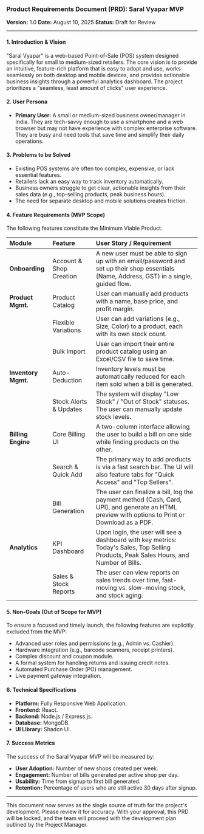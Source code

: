 ### **Product Requirements Document (PRD): Saral Vyapar MVP**

**Version:** 1.0
**Date:** August 10, 2025
**Status:** Draft for Review

***

#### **1. Introduction & Vision**

"Saral Vyapar" is a web-based Point-of-Sale (POS) system designed specifically for small to medium-sized retailers. The core vision is to provide an intuitive, feature-rich platform that is easy to adopt and use, works seamlessly on both desktop and mobile devices, and provides actionable business insights through a powerful analytics dashboard. The project prioritizes a "seamless, least amount of clicks" user experience.

#### **2. User Persona**

* **Primary User:** A small or medium-sized business owner/manager in India. They are tech-savvy enough to use a smartphone and a web browser but may not have experience with complex enterprise software. They are busy and need tools that save time and simplify their daily operations.

#### **3. Problems to be Solved**

* Existing POS systems are often too complex, expensive, or lack essential features.
* Retailers lack an easy way to track inventory automatically.
* Business owners struggle to get clear, actionable insights from their sales data (e.g., top-selling products, peak business hours).
* The need for separate desktop and mobile solutions creates friction.

#### **4. Feature Requirements (MVP Scope)**

The following features constitute the Minimum Viable Product.

| Module | Feature | User Story / Requirement |
| :-- | :-- | :-- |
| **Onboarding** | Account & Shop Creation | A new user must be able to sign up with an email/password and set up their shop essentials (Name, Address, GST) in a single, guided flow. |
| **Product Mgmt.** | Product Catalog | User can manually add products with a name, base price, and profit margin. |
|  | Flexible Variations | User can add variations (e.g., Size, Color) to a product, each with its own stock count. |
|  | Bulk Import | User can import their entire product catalog using an Excel/CSV file to save time. |
| **Inventory Mgmt.** | Auto-Deduction | Inventory levels must be automatically reduced for each item sold when a bill is generated. |
|  | Stock Alerts & Updates | The system will display "Low Stock" / "Out of Stock" statuses. The user can manually update stock levels. |
| **Billing Engine** | Core Billing UI | A two-column interface allowing the user to build a bill on one side while finding products on the other. |
|  | Search & Quick Add | The primary way to add products is via a fast search bar. The UI will also feature tabs for "Quick Access" and "Top Sellers". |
|  | Bill Generation | The user can finalize a bill, log the payment method (Cash, Card, UPI), and generate an HTML preview with options to Print or Download as a PDF. |
| **Analytics** | KPI Dashboard | Upon login, the user will see a dashboard with key metrics: Today's Sales, Top Selling Products, Peak Sales Hours, and Number of Bills. |
|  | Sales & Stock Reports | The user can view reports on sales trends over time, fast-moving vs. slow-moving stock, and stock aging. |

#### **5. Non-Goals (Out of Scope for MVP)**

To ensure a focused and timely launch, the following features are explicitly excluded from the MVP:

* Advanced user roles and permissions (e.g., Admin vs. Cashier).
* Hardware integration (e.g., barcode scanners, receipt printers).
* Complex discount and coupon module.
* A formal system for handling returns and issuing credit notes.
* Automated Purchase Order (PO) management.
* Live payment gateway integration.

#### **6. Technical Specifications**

* **Platform:** Fully Responsive Web Application.
* **Frontend:** React.
* **Backend:** Node.js / Express.js.
* **Database:** MongoDB.
* **UI Library:** Shadcn UI.

#### **7. Success Metrics**

The success of the Saral Vyapar MVP will be measured by:

* **User Adoption:** Number of new shops created per week.
* **Engagement:** Number of bills generated per active shop per day.
* **Usability:** Time from signup to first bill generated.
* **Retention:** Percentage of users who are still active 30 days after signup.

***

This document now serves as the single source of truth for the project's development. Please review it for accuracy. With your approval, this PRD will be locked, and the team will proceed with the development plan outlined by the Project Manager.
